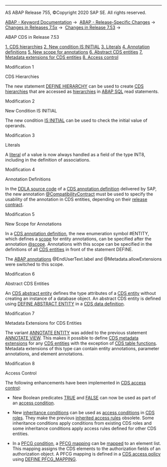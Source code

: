   

* * *

AS ABAP Release 755, ©Copyright 2020 SAP SE. All rights reserved.

[ABAP - Keyword Documentation](javascript:call_link\('abenabap.htm'\)) →  [ABAP - Release-Specific Changes](javascript:call_link\('abennews.htm'\)) →  [Changes in Releases 7.5x](javascript:call_link\('abennews-75.htm'\)) →  [Changes in Release 7.53](javascript:call_link\('abennews-753.htm'\)) → 

ABAP CDS in Release 7.53

[1\. CDS hierarchies](#!ABAP_MODIFICATION_1@1@)
[2\. New condition IS INITIAL](#!ABAP_MODIFICATION_2@2@)
[3\. Literals](#!ABAP_MODIFICATION_3@3@)
[4\. Annotation definitions](#!ABAP_MODIFICATION_4@4@)
[5\. New scope for annotations](#!ABAP_MODIFICATION_5@5@)
[6\. Abstract CDS entities](#!ABAP_MODIFICATION_6@6@)
[7\. Metadata extensions for CDS entities](#!ABAP_MODIFICATION_7@7@)
[8\. Access control](#!ABAP_MODIFICATION_8@8@)

Modification 1

CDS Hierarchies

The new statement [DEFINE HIERARCHY](javascript:call_link\('abencds_f1_define_hierarchy.htm'\)) can be used to create [CDS hierarchies](javascript:call_link\('abencds_hierarchy_glosry.htm'\) "Glossary Entry") that are accessed as [hierarchies](javascript:call_link\('abenhierarchy_glosry.htm'\) "Glossary Entry") in [ABAP SQL](javascript:call_link\('abenabap_sql_glosry.htm'\) "Glossary Entry") read statements.

Modification 2

New Condition IS INITIAL

The new condition [IS INITIAL](javascript:call_link\('abencds_cond_expr_initial_v1.htm'\)) can be used to check the initial value of operands.

Modification 3

Literals

A [literal](javascript:call_link\('abencds_literal_v1.htm'\)) of a value is now always handled as a field of the type INT8, including in the definition of associations.

Modification 4

Annotation Definitions

In the [DDLA source code](javascript:call_link\('abenddla_source_code_glosry.htm'\) "Glossary Entry") of a [CDS annotation definition](javascript:call_link\('abencds_anno_definition_glosry.htm'\) "Glossary Entry") delivered by SAP, the new annotation [@CompatibilityContract](javascript:call_link\('abencds_f1_define_anno_annos.htm'\)) must be used to specify the usability of the annotation in CDS entities, depending on their [release contract](javascript:call_link\('abenrelease_contract_glosry.htm'\) "Glossary Entry").

Modification 5

New Scope for Annotations

In a [CDS annotation definition](javascript:call_link\('abencds_anno_definition_glosry.htm'\) "Glossary Entry"), the new enumeration symbol #ENTITY, which defines a [scope](javascript:call_link\('abencds_annotations_scopes.htm'\)) for entity annotations, can be specified after the annotation [@scope](javascript:call_link\('abencds_f1_define_anno_annos.htm'\)). Annotations with this scope can be specified in the definitions of all [CDS entities](javascript:call_link\('abencds_entity_glosry.htm'\) "Glossary Entry") in front of the statement DEFINE.

The [ABAP annotations](javascript:call_link\('abenabap_annotation_glosry.htm'\) "Glossary Entry") @EndUserText.label and @Metadata.allowExtensions were switched to this scope.

Modification 6

Abstract CDS Entities

An [CDS abstract entity](javascript:call_link\('abencds_abstract_entity_glosry.htm'\) "Glossary Entry") defines the type attributes of a [CDS entity](javascript:call_link\('abencds_entity_glosry.htm'\) "Glossary Entry") without creating an instance of a database object. An abstract CDS entity is defined using [DEFINE ABSTRACT ENTITY](javascript:call_link\('abencds_f1_define_abstract_entity.htm'\)) in a [CDS data definition](javascript:call_link\('abencds_data_definition_glosry.htm'\) "Glossary Entry").

Modification 7

Metadata Extensions for CDS Entities

The variant [ANNOTATE ENTITY](javascript:call_link\('abencds_f1_annotate_view.htm'\)) was added to the previous statement [ANNOTATE VIEW](javascript:call_link\('abencds_f1_annotate_view.htm'\)). This makes it possible to define [CDS metadata extensions](javascript:call_link\('abencds_metadata_extension_glosry.htm'\) "Glossary Entry") for any [CDS entities](javascript:call_link\('abencds_entity_glosry.htm'\) "Glossary Entry") with the exception of [CDS table functions](javascript:call_link\('abencds_table_function_glosry.htm'\) "Glossary Entry"). Metadata extensions of this type can contain entity annotations, parameter annotations, and element annotations.

Modification 8

Access Control

The following enhancements have been implemented in [CDS access control](javascript:call_link\('abencds_access_control_glosry.htm'\) "Glossary Entry"):

-   New Boolean predicates [TRUE](javascript:call_link\('abencds_dcl_role_conditions.htm'\)) and [FALSE](javascript:call_link\('abencds_dcl_role_conditions.htm'\)) can now be used as part of an [access condition](javascript:call_link\('abenaccess_condition_glosry.htm'\) "Glossary Entry").

-   New [inheritance conditions](javascript:call_link\('abencds_f1_cond_inherit.htm'\)) can be used as [access conditions](javascript:call_link\('abencds_dcl_role_conditions.htm'\)) in [CDS roles](javascript:call_link\('abencds_role_glosry.htm'\) "Glossary Entry"). They make the previous [inherited access rules](javascript:call_link\('abencds_dcl_role_inherited_rule.htm'\)) obsolete. Some inheritance conditions apply conditions from existing CDS roles and some inheritance conditions apply access rules defined for other CDS entities.

-   In a [PFCG condition](javascript:call_link\('abencds_f1_cond_pfcg.htm'\)), a [PFCG mapping](javascript:call_link\('abencds_pfcg_mapping_glosry.htm'\) "Glossary Entry") can be [mapped](javascript:call_link\('abencds_f1_cond_pfcg_mapping.htm'\)) to an element list. This mapping assigns the CDS elements to the authorization fields of an authorization object. A PFCG mapping is defined in a [CDS access policy](javascript:call_link\('abencds_access_policy_glosry.htm'\) "Glossary Entry") using [DEFINE PFCG\_MAPPING](javascript:call_link\('abencds_f1_define_pfcg_mapping.htm'\)).
